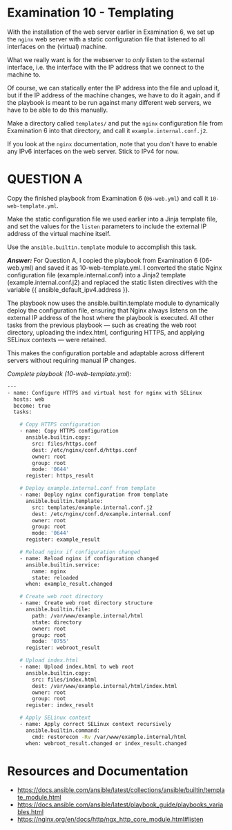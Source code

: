# Examination 10 - Templating

With the installation of the web server earlier in Examination 6, we set up
the `nginx` web server with a static configuration file that listened to all
interfaces on the (virtual) machine.

What we really want is for the webserver to _only_ listen to the external
interface, i.e. the interface with the IP address that we connect to the machine to.

Of course, we can statically enter the IP address into the file and upload it,
but if the IP address of the machine changes, we have to do it again, and if the
playbook is meant to be run against many different web servers, we have to be able
to do this manually.

Make a directory called `templates/` and put the `nginx` configuration file from Examination 6
into that directory, and call it `example.internal.conf.j2`.

If you look at the `nginx` documentation, note that you don't have to enable any IPv6 interfaces
on the web server. Stick to IPv4 for now.

# QUESTION A

Copy the finished playbook from Examination 6 (`06-web.yml`) and call it `10-web-template.yml`.

Make the static configuration file we used earlier into a Jinja template file,
and set the values for the `listen` parameters to include the external IP
address of the virtual machine itself.

Use the `ansible.builtin.template` module to accomplish this task.

***Answer:*** For Question A, I copied the playbook from Examination 6 (06-web.yml) and saved it as 10-web-template.yml.
I converted the static Nginx configuration file (example.internal.conf) into a Jinja2 template (example.internal.conf.j2) and replaced the static listen directives with the variable {{ ansible_default_ipv4.address }}.

The playbook now uses the ansible.builtin.template module to dynamically deploy the configuration file, ensuring that Nginx always listens on the external IP address of the host where the playbook is executed.
All other tasks from the previous playbook — such as creating the web root directory, uploading the index.html, configuring HTTPS, and applying SELinux contexts — were retained.

This makes the configuration portable and adaptable across different servers without requiring manual IP changes.

*Complete playbook (10-web-template.yml):*
```bash
---
- name: Configure HTTPS and virtual host for nginx with SELinux
  hosts: web
  become: true
  tasks:

    # Copy HTTPS configuration
    - name: Copy HTTPS configuration
      ansible.builtin.copy:
        src: files/https.conf
        dest: /etc/nginx/conf.d/https.conf
        owner: root
        group: root
        mode: '0644'
      register: https_result

    # Deploy example.internal.conf from template
    - name: Deploy nginx configuration from template
      ansible.builtin.template:
        src: templates/example.internal.conf.j2
        dest: /etc/nginx/conf.d/example.internal.conf
        owner: root
        group: root
        mode: '0644'
      register: example_result

    # Reload nginx if configuration changed
    - name: Reload nginx if configuration changed
      ansible.builtin.service:
        name: nginx
        state: reloaded
      when: example_result.changed

    # Create web root directory
    - name: Create web root directory structure
      ansible.builtin.file:
        path: /var/www/example.internal/html
        state: directory
        owner: root
        group: root
        mode: '0755'
      register: webroot_result

    # Upload index.html
    - name: Upload index.html to web root
      ansible.builtin.copy:
        src: files/index.html
        dest: /var/www/example.internal/html/index.html
        owner: root
        group: root
      register: index_result

    # Apply SELinux context
    - name: Apply correct SELinux context recursively
      ansible.builtin.command:
        cmd: restorecon -Rv /var/www/example.internal/html
      when: webroot_result.changed or index_result.changed
```

# Resources and Documentation

* https://docs.ansible.com/ansible/latest/collections/ansible/builtin/template_module.html
* https://docs.ansible.com/ansible/latest/playbook_guide/playbooks_variables.html
* https://nginx.org/en/docs/http/ngx_http_core_module.html#listen
